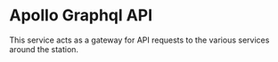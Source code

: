 # Apollo Graphql API
This service acts as a gateway for API requests to the various services around the station.
